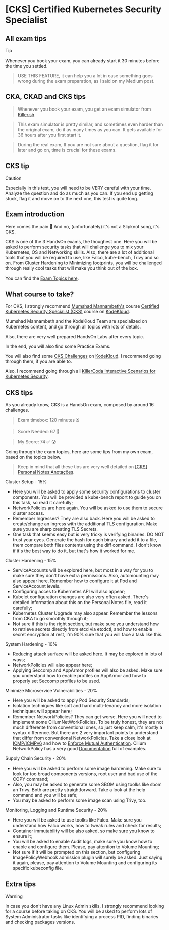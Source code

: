 # [CKS] Certified Kubernetes Security Specialist

## All exam tips
> [!TIP] 
> Whenever you book your exam, you can already start it 30 minutes before the time you settled.

> USE THIS FEATURE, it can help you a lot in case something goes wrong during the exam preparation, as I said on my Medium post.

## CKA, CKAD and CKS tips
> Whenever you book your exam, you get an exam simulator from [Killer.sh](https://killer.sh/). 

>This  exam simulator is pretty similar, and sometimes even harder than the original exam, do it as many times as you can. It gets available for 36 hours after you first start it.

> During the real exam, If you are not sure about a question, flag it for later and go on, time is crucial for these exams.

## CKS tip
> [!CAUTION] 
> Especially in this test, you will need to be VERY careful with your time. Analyze the question and do as much as you can. If you end up getting stuck, flag it and move on to the next one, this test is quite long.

## Exam introduction

Here comes the pain 🙂
And no, (unfortunately) it's not a Slipknot song, it's CKS.

CKS is one of the 3 HandsOn exams, the thoughest one. Here you will be asked to perform security tasks that will challenge you to mix your Kubernetes, OS and Networking skills. Also, there are a lot of additional tools that you will be required to use, like Falco, kube-bench, Trivy and so on. From Cluster Hardening to Minimizing footprints, you will be challenged through really cool tasks that will make you think out of the box. 

You can find the [Exam Topics here](https://training.linuxfoundation.org/certification/certified-kubernetes-security-specialist/).

## What course to take?
For CKS, I strongly recommend [Mumshad Mannambeth's](https://www.linkedin.com/in/mmumshad/) course [Certified Kubernetes Security Specialist (CKS)](https://learn.kodekloud.com/user/courses/certified-kubernetes-security-specialist-cks) course on [KodeKloud](https://learn.kodekloud.com/).

Mumshad Mannambeth and the KodeKloud Team are specialized on Kubernetes content, and go through all topics with lots of details.

Also, there are very well prepared HandsOn Labs after every topic.

In the end, you will also find some Practice Exams.

You will also find some [CKS Challenges](https://learn.kodekloud.com/user/courses/cks-challenges) on [KodeKloud](https://learn.kodekloud.com/). I recommend going through them, if you are able to. 

Also, I recommend going through all [KillerCoda Interactive Scenarios for Kubernetes Security](https://killercoda.com/killer-shell-cks).

## CKS tips
As you already know, CKS is a HandsOn exam, composed by around 16 challenges.

>Exam timebox: 120 minutes ⏳

>Score Needed: 67 🎯

>My Score: 74 ✅ 😰

Going through the exam topics, here are some tips from my own exam, based on the topics below. 

>Keep in mind that all these tips are very well detailed on [[CKS] Personal Notes:Anotações](./[CKS]%20Personal%20notes:Anotações.pdf).

Cluster Setup - 15%
* Here you will be asked to apply some security configurations to cluster components. You will be provided a kube-bench report to guide you on this task, so read it carefully;
* NetworkPolicies are here again. You will be asked to use them to secure cluster access.
* Remember Ingresses? They are also back. Here you will be asked to create/change an Ingress with the additional TLS configuration. Make sure you are sharp creating TLS Secrets.
* One task that seems easy but is very tricky is verifying binaries. DO NOT trust your eyes. Generate the hash for each binary and add it to a file, them compare both files contents using the diff command. I don't know if it's the best way to do it, but that's how it worked for me.

Cluster Hardening - 15%
* ServiceAccounts will be explored here, but most in a way for you to make sure they don't have extra permissions. Also, automounting may also appear here. Remember how to configure it at Pod and ServiceAccount levels.
* Configuring acces to Kubernetes API will also appear;
* Kubelet configuration changes are also very often asked. There's detailed information about this on the Personal Notes file, read it carefully;
* Kubernetes Cluster Upgrade may also appear. Remember the lessons from CKA to go smoothly through it;
* Not sure if this is the right section, but make sure you understand how to retrieve secrets directly from etcd via etcdctl, and how to enable secret encryption at rest, I'm 90% sure that you will face a task like this.

System Hardening - 10%
* Reducing attack surface will be asked here. It may be explored in lots of ways;
* NetworkPolicies will also appear here;
* Applying Seccomp and AppArmor profiles will also be asked. Make sure you understand how to enable profiles on AppArmor and how to properly set Seccomp profiles to be used.

Minimize Microservice Vulnerabilities - 20%
* Here you will be asked to apply Pod Security Standards;
* Isolation techniques like soft and hard multi-tenancy and more isolation techniques will appear here;
* Remember NetworkPolicies? They can get worse. Here you will need to implement some CiliumNetWorkPolicies. To be truly honest, they are not much differente from conventional ones, so just keep calm, it's mostly a syntax difference. But there are 2 very important points to understand that differ from conventional NetworkPolicies. Take a close look at [ICMP/ICMPv6](https://docs.cilium.io/en/stable/security/policy/language/#example-icmp-icmpv6) and how to [Enforce Mutual Authentication](https://docs.cilium.io/en/v1.16/network/servicemesh/mutual-authentication/mutual-authentication-example/#enforce-mutual-authentication). Cilium NetworkPolicy has a very good [Documentation](https://docs.cilium.io/en/v1.16/security/policy/#network-policy) full of examples.

Supply Chain Security - 20%
* Here you will be asked to perform some image hardening. Make sure to look for too broad components versions, root user and bad use of the COPY command;
* Also, you may be asked to generate some SBOM using toolks like sbom an Trivy. Both are pretty straightforward. Take a look at the help command and you will be safe;
* You may be asked to perform some image scan using Trivy, too.

Monitoring, Logging and Runtime Security - 20%
* Here you will be asked to use toolks like Falco. Make sure you understand how Falco works, how to tweak rules and check for results;
* Container immutability will be also asked, so make sure you know to ensure it;
* You will be asked to enable Audit logs, make sure you know how to enable and configure them. Please, pay attention to Volume Mounting;
* Not sure if it will be prompted on this section, but configuring ImagePolicyWebhook admission plugin will surely be asked. Just saying it again, please, pay attention to Volume Mounting and configuring its specific kubeconfig file.

## Extra tips

> [!WARNING]
> In case you don't have any Linux Admin skills, I strongly recommend looking for a course before taking on CKS. You will be asked to perform lots of System Administrator tasks like identifying a process PID, finding binaries and checking packages versions.